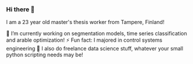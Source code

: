 ### Hi there 👋
I am a 23 year old master's thesis worker from Tampere, Finland!
<!--
**toivow/toivow** is a ✨ _special_ ✨ repository because its `README.md` (this file) appears on your GitHub profile.

Here are some ideas to get you started:

- 🔭 I’m currently working on ...
- 🌱 I’m currently learning ...
- 👯 I’m looking to collaborate on ...
- 🤔 I’m looking for help with ...
- 💬 Ask me about ...
- 📫 How to reach me: ...
- 😄 Pronouns: ...
- ⚡ Fun fact: ...
-->
🔭 I’m currently working on segmentation models, time series classification and arable optimization!
⚡ Fun fact: I majored in control systems engineering
👯 I also do freelance data science stuff, whatever your small python scripting needs may be!
